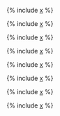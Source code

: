 
{% include [x](_includes/window/intro.md) %}

{% include [x](_includes/window/aggregate.md) %}

{% include [x](_includes/window/row_number.md) %}

{% include [x](_includes/window/lag_lead.md) %}

{% include [x](_includes/window/first_last_value.md) %}

{% include [x](_includes/window/nth_value.md) %}

{% include [x](_includes/window/rank_dense.md) %}

{% include [x](_includes/window/session_state.md) %}
